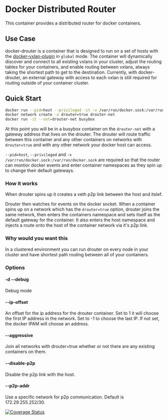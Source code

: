 # Docker Distributed Router

This container provides a distributed router for docker containers.

## Use Case

docker-drouter is a container that is designed to run on a set of hosts with the [docker-vxlan-plugin](https://github.com/TrilliumIT/docker-vxlan-plugin) in `global` mode. The container will dynamically discover and connect to all existing vxlans in your cluster, adjust the routing tables for your containers, and enable routing between vxlans, always taking the shortest path to get to the destination. Currently, with docker-drouter, an external gateway with access to each vxlan is still required for routing outside of your container cluster.

## Quick Start

```bash
docker run --pid=host --privileged -it -v /var/run/docker.sock:/var/run/docker.sock trilliumit/docker-drouter
docker network create -o drouter=true drouter-net
docker run -it --net=drouter-net busybox
```

At this point you will be in a busybox container on the `drouter-net` with a gateway address that lives on the drouter. The drouter will route traffic between this container and any other containers on networks with `drouter=true` and with any other network your docker host can access.

`--pid=host`, `--privileged` and `-v /var/run/docker.sock:/var/run/docker.sock` are required so that the router can montior docker events and enter container namespaces as they spin up to change their default gateways.

### How it works

When drouter spins up it creates a veth p2p link between the host and itslef.

Drouter then watches for events on the docker socket. When a container spins up on a network which has the `drouter=true` option, drouter joins the same network, then enters the containers namespace and sets itself as the default gateway for the container. It also enters the host namespace and injects a route onto the host of the container network via it's p2p link.

### Why would you want this

In a clustered environment you can run drouter on every node in your cluster and have shortest path routing between all of your containers.

### Options

#### -d --debug

Debug mode

#### --ip-offset

An offset for the ip address for the drouter container. Set to 1 it will choose the first IP address in the network. Set to -1 to choose the last IP. If not set, the docker IPAM will choose an address.

#### --aggressive

Join all networks with drouter=true whether or not there are any existing containers on them.

#### --disable-p2p

Disable the p2p link with the host.

#### --p2p-addr

Use a specific network for p2p communication. Default is 172.29.255.252/30.

[![Coverage Status](https://coveralls.io/repos/github/TrilliumIT/docker-drouter/badge.svg?branch=master)](https://coveralls.io/github/TrilliumIT/docker-drouter?branch=master)
